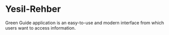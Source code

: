# Yesil-Rehber
Green Guide application is an easy-to-use and modern interface from which users want to access information.
